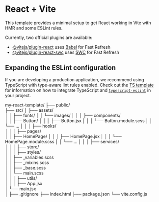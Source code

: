 # React + Vite

This template provides a minimal setup to get React working in Vite with HMR and some ESLint rules.

Currently, two official plugins are available:

- [@vitejs/plugin-react](https://github.com/vitejs/vite-plugin-react/blob/main/packages/plugin-react) uses [Babel](https://babeljs.io/) for Fast Refresh
- [@vitejs/plugin-react-swc](https://github.com/vitejs/vite-plugin-react/blob/main/packages/plugin-react-swc) uses [SWC](https://swc.rs/) for Fast Refresh

## Expanding the ESLint configuration

If you are developing a production application, we recommend using TypeScript with type-aware lint rules enabled. Check out the [TS template](https://github.com/vitejs/vite/tree/main/packages/create-vite/template-react-ts) for information on how to integrate TypeScript and [`typescript-eslint`](https://typescript-eslint.io) in your project.

my-react-template/
├── public/                
├── src/
│   ├── assets/            
│   │   ├── fonts/
│   │   └── images/
│   │
│   ├── components/        
│   │   ├── Button/
│   │   │   ├── Button.jsx
│   │   │   └── Button.module.scss
│   │   └── ...
│   │
│   ├── hooks/             
│   │
│   ├── pages/            
│   │   ├── HomePage/
│   │   │   ├── HomePage.jsx
│   │   │   └── HomePage.module.scss
│   │   └── ...
│   │
│   ├── services/          
│   │
│   ├── store/             
│   │
│   ├── styles/            
│   │   ├── _variables.scss  
│   │   ├── _mixins.scss     
│   │   ├── _base.scss       
│   │   └── main.scss        
│   │
│   ├── utils/             
│   │
│   ├── App.jsx            
│   └── main.jsx           
│
├── .gitignore
├── index.html
├── package.json
└── vite.config.js